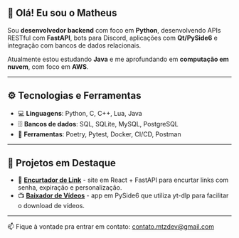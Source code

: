 ## 👋 Olá! Eu sou o Matheus

Sou **desenvolvedor backend** com foco em **Python**, desenvolvendo APIs RESTful com **FastAPI**, bots para Discord, aplicações com **Qt/PySide6** e integração com bancos de dados relacionais.

Atualmente estou estudando **Java** e me aprofundando em **computação em nuvem**, com foco em **AWS**.

---

## ⚙️ Tecnologias e Ferramentas

- 💻 **Linguagens**: Python, C, C++, Lua, Java  
- 🗄️ **Bancos de dados**: SQL, SQLite, MySQL, PostgreSQL  
- 🧪 **Ferramentas**: Poetry, Pytest, Docker, CI/CD, Postman  

---

## 🚀 Projetos em Destaque

- 🔗 [**Encurtador de Link**](https://encurtar.vercel.app) - site em React + FastAPI para encurtar links com senha, expiração e personalização.  
- 📺 [**Baixador de Vídeos**](https://github.com/mtzdev/Youtube-Downloader) - app em PySide6 que utiliza yt-dlp para facilitar o download de vídeos.

---

📫 Fique à vontade pra entrar em contato: contato.mtzdev@gmail.com
